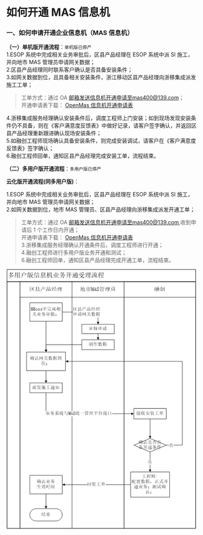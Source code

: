 # 如何开通 MAS 信息机

### 一、如何申请开通企业信息机（MAS 信息机）

**（一）单机版开通流程**：`单机版已停产`  
1.ESOP 系统中完成相关业务审批后，区县产品经理在 ESOP 系统中派 SI 施工，并向地市 MAS 管理员申请网关数据；  
2.区县产品经理同时联系客户确认是否具备安装条件；  
3.如网关数据到位，且具备相关安装条件，浙江移动区县产品经理向浙移集成派发施工工单；

> 工单方式：通过 OA 邮箱发送信息机开通申请至mas400@139.com；  
> 开通申请表下载： [OpenMas 信息机开通申请表](../download/【附件1】OpenMas信息机开户申请表.xlsx)

4.浙移集成服务经理确认安装条件后，调度工程师上门安装；如到现场发现安装条件仍不具备，则在《客户满意度反馈表》中做好记录，请客户签字确认，并返回区县产品经理重新跟进确认现场安装条件；  
5.如融创工程师现场确认具备安装条件，则完成安装调试，请客户在《客户满意度反馈表》签字确认；  
6.融创工程师回单，通知区县产品经理完成安装工单，流程结束。

**（二）多用户版开通流程**：`多用户版已停产`

**云化版开通流程(同多用户版)**：

1.ESOP 系统中完成相关业务审批后，区县产品经理在 ESOP 系统中派 SI 施工，并向地市 MAS 管理员申请网关数据；  
2.如网关数据到位，地市 MAS 管理员、区县产品经理向浙移集成派发开通工单；

> 工单方式：通过 OA 邮箱发送信息机开通申请至mas400@139.com,收到申请后 1 个工作日内开通；  
> 开通申请表下载： [OpenMas 信息机开通申请表](../download/【附件1】OpenMas信息机开户申请表.xlsx)  
> 3.浙移集成服务经理确认开通条件后，调度工程师进行开通；  
> 4.融创工程师进行多用户版业务开通和测试；  
> 6.融创工程师回单，通知区县产品经理完成开通工单，流程结束。

<img src="../images/masOpenProcess.png" alt="图片被外星人掠走了┌(。Д。)┐" title="应用列表">

